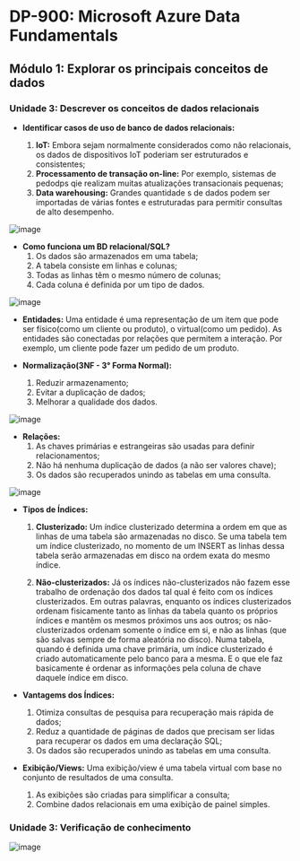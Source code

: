 # DP-900: Microsoft Azure Data Fundamentals

## Módulo 1: Explorar os principais conceitos de dados

### Unidade 3: Descrever os conceitos de dados relacionais

- **Identificar casos de uso de banco de dados relacionais:**

  1. **IoT:** Embora sejam normalmente considerados como não relacionais, os dados de dispositivos IoT poderiam ser estruturados e consistentes;
  2. **Processamento de transação on-line:** Por exemplo, sistemas de pedodps qie realizam muitas atualizações transacionais pequenas;
  3. **Data warehousing:** Grandes quantidade s de dados podem ser importadas de várias fontes e estruturadas para permitir consultas de alto desempenho.
  
![image](https://user-images.githubusercontent.com/86172286/188292585-dddab79e-c19e-4f69-b373-8baa5b076021.png)

- **Como funciona um BD relacional/SQL?**
  1. Os dados são armazenados em uma tabela;
  2. A tabela consiste em linhas e colunas;
  3. Todas as linhas têm o mesmo número de colunas;
  4. Cada coluna é definida  por um tipo de dados.

![image](https://user-images.githubusercontent.com/86172286/188292623-15101420-e01d-475d-95eb-07826f97be93.png)

- **Entidades:**
Uma entidade é uma representação de um item que pode ser físico(como um cliente ou produto), o virtual(como um pedido). As entidades são conectadas por relações que permitem a interação. Por exemplo, um cliente pode fazer um pedido de um produto.

- **Normalização(3NF - 3° Forma Normal):**
  1. Reduzir armazenamento;
  2. Evitar a duplicação de dados;
  3. Melhorar a qualidade dos dados.
  
![image](https://user-images.githubusercontent.com/86172286/188292776-c8eef0e4-8cf8-4346-a8bc-61b9d52e6b4a.png)

- **Relações:**
  1. As chaves primárias e estrangeiras são usadas para definir relacionamentos;
  2. Não há nenhuma duplicação de dados (a não ser valores chave);
  3. Os dados são recuperados unindo as tabelas em uma consulta.
  
![image](https://user-images.githubusercontent.com/86172286/188292853-907522df-849e-4857-bdee-752f109b5d92.png)

- **Tipos de Índices:**
  1. **Clusterizado:** Um índice clusterizado determina a ordem em que as linhas de uma tabela são armazenadas no disco. Se uma tabela tem um índice clusterizado, no momento de um INSERT as linhas dessa tabela serão armazenadas em disco na ordem exata do mesmo índice.

  2. **Não-clusterizados:** Já os índices não-clusterizados não fazem esse trabalho de ordenação dos dados tal qual é feito com os índices clusterizados. Em outras palavras, enquanto os índices clusterizados ordenam fisicamente tanto as linhas da tabela quanto os próprios índices e mantêm os mesmos próximos uns aos outros; os não-clusterizados ordenam somente o índice em si, e não as linhas (que são salvas sempre de forma aleatória no disco).
  Numa tabela, quando é definida uma chave primária, um índice clusterizado é criado automaticamente pelo banco para a mesma. E o que ele faz basicamente é ordenar as informações pela coluna de chave daquele índice em disco.

- **Vantagems dos Índices:**
  1. Otimiza consultas de pesquisa para recuperação mais rápida de dados;
  2. Reduz a quantidade de páginas de dados que precisam ser lidas para recuperar os dados em uma declaração SQL;
  3. Os dados são recuperados unindo as tabelas em uma consulta.

- **Exibição/Views:**
Uma exibição/view é uma tabela virtual com base no conjunto de resultados de uma consulta.
  1. As exibições são criadas para simplificar a consulta;
  2. Combine dados relacionais em uma exibição de painel simples.

### Unidade 3: Verificação de conhecimento

![image](https://user-images.githubusercontent.com/86172286/188293121-d8d69d2b-08ab-4eeb-b5b1-ed695901f45a.png)
